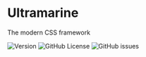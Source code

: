 # Ultramarine
The modern CSS framework

![Version](https://img.shields.io/static/v1?label=ultramarine&message=0.1&color=blueviolet&style=flat-square&endpoint?url=https://github.com/metrik-tech/ultramarine) 
![GitHub License](https://img.shields.io/github/license/metrik-tech/ultramarine?style=flat-square)
![GitHub issues](https://img.shields.io/github/issues/metrik-tech/ultramarine?style=flat-square)
